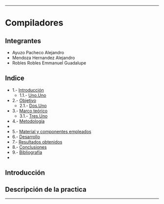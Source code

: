 
---
# Compiladores

## Integrantes
- Ayuzo Pacheco Alejandro
- Mendoza Hernandez Alejandro
- Robles Robles Emmanuel Guadalupe

## Indice
- 1.- [Introducción](#1)  
	- 1.1.- [Uno.Uno](#11)
- 2.- [Objetivo](#2)  
	- 2.1.- [Dos.Uno](#21)
- 3.- [Marco teórico](#3)  
	- 3.1.- [Tres.Uno](#31)
- 4.- [Metodología](#4)
- 
- 5.- [Material y componentes empleados](#5)
- 6.- [Desarrollo](#6)
- 7.- [Resultados obtenidos](#7)
- 8.- [Conclusiones](#8)
- 9.- [Bibliografía](#9)
- 
<a name="1"/>

## Introducción


<a name="11"/>

<a name="2"/>

## Descripción de la practica

<a name="21"/>
<a name="3"/>
<a name="31"/>
<a name="4"/>
<a name="5"/>
<a name="6"/>

---

